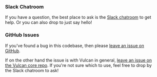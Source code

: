 ### Slack Chatroom

If you have a question, the best place to ask is the [Slack chatroom](http://slack.vulcanjs.org) to get help. Or you can also drop to just say hello!

### GitHub Issues

If you've found a bug in this codebase, then please [leave an issue on GitHub](https://github.com/VulcanJS/Vulcan-Starter/issues/).

If on the other hand the issue is with Vulcan in general, [leave an issue on the Vulcan core repo](https://github.com/VulcanJS/Vulcan/issues/). If you're not sure which to use, feel free to drop by the Slack chatroom to ask!